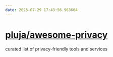 ```yaml
---
date: 2025-07-29 17:43:56.963604
---
```


# [pluja/awesome-privacy](https://github.com/pluja/awesome-privacy)

curated list of privacy-friendly tools and services